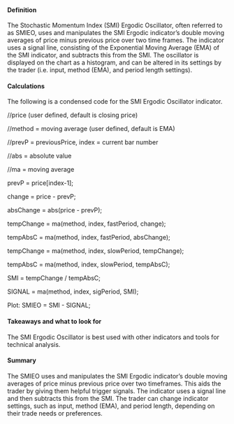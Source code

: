 #### Definition

The Stochastic Momentum Index (SMI) Ergodic Oscillator, often referred to as SMIEO, uses and manipulates the SMI Ergodic indicator’s double moving averages of price minus previous price over two time frames. The indicator uses a signal line, consisting of the Exponential Moving Average (EMA) of the SMI indicator, and subtracts this from the SMI. The oscillator is displayed on the chart as a histogram, and can be altered in its settings by the trader (i.e. input, method (EMA), and period length settings). 

#### Calculations

The following is a condensed code for the SMI Ergodic Oscillator indicator.

//price (user defined, default is closing price)

//method = moving average (user defined, default is EMA)

//prevP = previousPrice, index = current bar number

//abs = absolute value

//ma = moving average

prevP = price\[index-1\];

change = price - prevP;

absChange = abs(price - prevP);

tempChange = ma(method, index, fastPeriod, change);

tempAbsC = ma(method, index, fastPeriod, absChange);

tempChange = ma(method, index, slowPeriod, tempChange);

tempAbsC = ma(method, index, slowPeriod, tempAbsC);

SMI = tempChange / tempAbsC;

SIGNAL = ma(method, index, sigPeriod, SMI);

Plot: SMIEO = SMI - SIGNAL;

#### Takeaways and what to look for

The SMI Ergodic Oscillator is best used with other indicators and tools for technical analysis.

#### Summary

The SMIEO uses and manipulates the SMI Ergodic indicator’s double moving averages of price minus previous price over two timeframes. This aids the trader by giving them helpful trigger signals. The indicator uses a signal line and then subtracts this from the SMI. The trader can change indicator settings, such as input, method (EMA), and period length, depending on their trade needs or preferences.